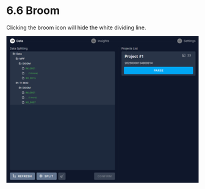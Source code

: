 # 6.6 Broom

Clicking the broom icon will hide the white dividing line.

![Image_47](../../images/image_47.png)

